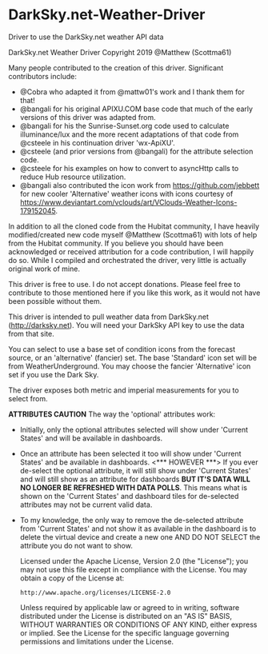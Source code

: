 # DarkSky.net-Weather-Driver
Driver to use the DarkSky.net weather API data

   DarkSky.net Weather Driver
   Copyright 2019 @Matthew (Scottma61)
 
   Many people contributed to the creation of this driver.  Significant contributors include:
   - @Cobra who adapted it from @mattw01's work and I thank them for that!
   - @bangali for his original APIXU.COM base code that much of the early versions of this driver was 
     adapted from. 
   - @bangali for his the Sunrise-Sunset.org code used to calculate illuminance/lux and the more
     recent adaptations of that code from @csteele in his continuation driver 'wx-ApiXU'.
   - @csteele (and prior versions from @bangali) for the attribute selection code.
   - @csteele for his examples on how to convert to asyncHttp calls to reduce Hub resource utilization.
   - @bangali also contributed the icon work from
     https://github.com/jebbett for new cooler 'Alternative' weather icons with icons courtesy
     of https://www.deviantart.com/vclouds/art/VClouds-Weather-Icons-179152045.
 
   In addition to all the cloned code from the Hubitat community, I have heavily modified/created new
   code myself @Matthew (Scottma61) with lots of help from the Hubitat community.  If you believe you
   should have been acknowledged or received attribution for a code contribution, I will happily do so.
   While I compiled and orchestrated the driver, very little is actually original work of mine.

   This driver is free to use.  I do not accept donations. Please feel free to contribute to those
   mentioned here if you like this work, as it would not have been possible without them.

   This driver is intended to pull weather data from DarkSky.net (http://darksky.net). You will need your
   DarkSky API key to use the data from that site.
 
   You can select to use a base set of condition icons from the forecast source, or an 'alternative'
   (fancier) set.  The base 'Standard' icon set will be from WeatherUnderground.  You may choose the
   fancier 'Alternative' icon set if you use the Dark Sky.
 
   The driver exposes both metric and imperial measurements for you to select from.
   
   **ATTRIBUTES CAUTION**
The way the 'optional' attributes work:
 - Initially, only the optional attributes selected will show under 'Current States' and will be available
   in dashboards.
 - Once an attribute has been selected it too will show under 'Current States' and be available in dashboards.
   <*** HOWEVER ***> If you ever de-select the optional attribute, it will still show under 'Current States' 
   and will still show as an attribute for dashboards **BUT IT'S DATA WILL NO LONGER BE REFRESHED WITH DATA
   POLLS**.  This means what is shown on the 'Current States' and dashboard tiles for de-selected attributes
   may not be current valid data.
 - To my knowledge, the only way to remove the de-selected attribute from 'Current States' and not show it as
   available in the dashboard is to delete the virtual device and create a new one AND DO NOT SELECT the
   attribute you do not want to show.
 
   Licensed under the Apache License, Version 2.0 (the "License"); you may not use this file except
   in compliance with the License. You may obtain a copy of the License at:
 
       http://www.apache.org/licenses/LICENSE-2.0
 
   Unless required by applicable law or agreed to in writing, software distributed under the License is distributed
   on an "AS IS" BASIS, WITHOUT WARRANTIES OR CONDITIONS OF ANY KIND, either express or implied. See the License
   for the specific language governing permissions and limitations under the License.
